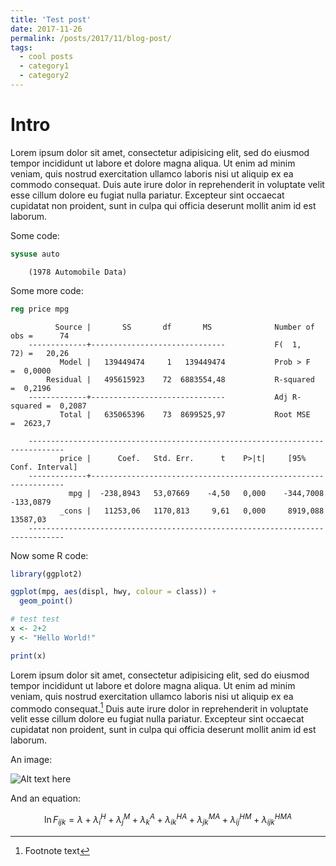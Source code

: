 ```yaml
---
title: 'Test post'
date: 2017-11-26
permalink: /posts/2017/11/blog-post/
tags:
  - cool posts
  - category1
  - category2
---
```



# Intro


Lorem ipsum dolor sit amet, consectetur adipisicing elit, sed do eiusmod
tempor incididunt ut labore et dolore magna aliqua. Ut enim ad minim veniam,
quis nostrud exercitation ullamco laboris nisi ut aliquip ex ea commodo
consequat. Duis aute irure dolor in reprehenderit in voluptate velit esse
cillum dolore eu fugiat nulla pariatur. Excepteur sint occaecat cupidatat non
proident, sunt in culpa qui officia deserunt mollit anim id est laborum.

Some code:
        
```stata
sysuse auto 
```

        (1978 Automobile Data)


Some more code:
        
```stata
reg price mpg
```


              Source |       SS       df       MS              Number of obs =      74
        -------------+------------------------------           F(  1,    72) =   20,26
               Model |   139449474     1   139449474           Prob > F      =  0,0000
            Residual |   495615923    72  6883554,48           R-squared     =  0,2196
        -------------+------------------------------           Adj R-squared =  0,2087
               Total |   635065396    73  8699525,97           Root MSE      =  2623,7

        ------------------------------------------------------------------------------
               price |      Coef.   Std. Err.      t    P>|t|     [95% Conf. Interval]
        -------------+----------------------------------------------------------------
                 mpg |  -238,8943   53,07669    -4,50   0,000    -344,7008   -133,0879
               _cons |   11253,06   1170,813     9,61   0,000     8919,088    13587,03
        ------------------------------------------------------------------------------


Now some R code:
```r
library(ggplot2)

ggplot(mpg, aes(displ, hwy, colour = class)) + 
  geom_point()

# test test
x <- 2+2
y <- "Hello World!"

print(x)

```

Lorem ipsum dolor sit amet, consectetur adipisicing elit, sed do eiusmod
tempor incididunt ut labore et dolore magna aliqua. Ut enim ad minim veniam,
quis nostrud exercitation ullamco laboris nisi ut aliquip ex ea commodo
consequat.[^1] Duis aute irure dolor in reprehenderit in voluptate velit esse
cillum dolore eu fugiat nulla pariatur. Excepteur sint occaecat cupidatat non
proident, sunt in culpa qui officia deserunt mollit anim id est laborum.


An image:

![Alt text here](/images/500x300.png "A title")


And an equation:

$$\ln F_{ijk} =  \lambda + \lambda_i^H + \lambda_j^M + \lambda_k^A + \lambda_{ik}^{HA} + \lambda_{jk}^{MA} + \lambda_{ij}^{HM} + \lambda_{ijk}^{HMA}$$

  

[^1]: Footnote text


